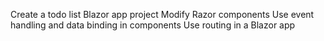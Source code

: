 Create a todo list Blazor app project
Modify Razor components
Use event handling and data binding in components
Use routing in a Blazor app
